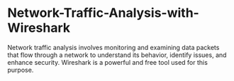 # Network-Traffic-Analysis-with-Wireshark
Network traffic analysis involves monitoring and examining data packets that flow through a network to understand its behavior, identify issues, and enhance security. Wireshark is a powerful and free tool used for this purpose.
